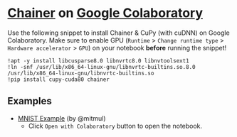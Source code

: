 # [Chainer](https://docs.chainer.org/en/latest/) on [Google Colaboratory](https://colab.research.google.com/)

Use the following snippet to install Chainer & CuPy (with cuDNN) on Google Colaboratory.
Make sure to enable GPU (`Runtime` > `Change runtime type` > `Hardware accelerator` > `GPU`) on your notebook **before** running the snippet!

```
!apt -y install libcusparse8.0 libnvrtc8.0 libnvtoolsext1
!ln -snf /usr/lib/x86_64-linux-gnu/libnvrtc-builtins.so.8.0 /usr/lib/x86_64-linux-gnu/libnvrtc-builtins.so
!pip install cupy-cuda80 chainer
```

## Examples

* [MNIST Example](https://drive.google.com/file/d/1SsxHvQdSz23kaVov8yKizVD3_2tkXdZM/view) (by @mitmul)
    * Click `Open with Colaboratory` button to open the notebook.
